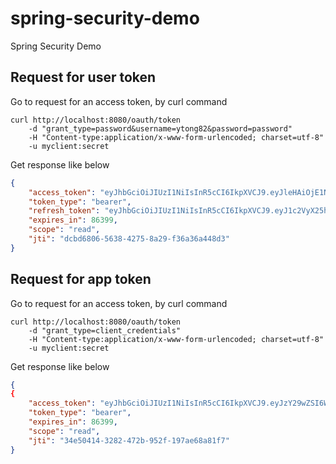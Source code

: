 # spring-security-demo
Spring Security Demo

## Request for user token
Go to request for an access token, by curl command
```console
curl http://localhost:8080/oauth/token
    -d "grant_type=password&username=ytong82&password=password" 
    -H "Content-type:application/x-www-form-urlencoded; charset=utf-8" 
    -u myclient:secret
```

Get response like below
```json
{
    "access_token": "eyJhbGciOiJIUzI1NiIsInR5cCI6IkpXVCJ9.eyJleHAiOjE1NTI2NjQ4ODcsInVzZXJfbmFtZSI6Inl0b25nODIiLCJhdXRob3JpdGllcyI6WyJST0xFX1VTRVIiXSwianRpIjoiZGNiZDY4MDYtNTYzOC00Mjc1LThhMjktZjM2YTM2YTQ0OGQzIiwiY2xpZW50X2lkIjoibXljbGllbnQiLCJzY29wZSI6WyJyZWFkIl19.G3fFlUVn_TRSykZlKCjZpdWLBnZclrNn6IxhZlUAb3E",
    "token_type": "bearer",
    "refresh_token": "eyJhbGciOiJIUzI1NiIsInR5cCI6IkpXVCJ9.eyJ1c2VyX25hbWUiOiJ5dG9uZzgyIiwic2NvcGUiOlsicmVhZCJdLCJhdGkiOiJkY2JkNjgwNi01NjM4LTQyNzUtOGEyOS1mMzZhMzZhNDQ4ZDMiLCJleHAiOjE1NTUxNzA0ODcsImF1dGhvcml0aWVzIjpbIlJPTEVfVVNFUiJdLCJqdGkiOiI5MDY4ZWY4NC03NWIyLTQ2ZWMtYjg4Ny0yMDhkNmI3ZDJlMjkiLCJjbGllbnRfaWQiOiJteWNsaWVudCJ9.iR5M2FXwWFiCedc7vRCVLVOAQHmW-Iyc82XsE9f4jes",
    "expires_in": 86399,
    "scope": "read",
    "jti": "dcbd6806-5638-4275-8a29-f36a36a448d3"
}
```

## Request for app token
Go to request for an access token, by curl command
```console
curl http://localhost:8080/oauth/token
    -d "grant_type=client_credentials"
    -H "Content-type:application/x-www-form-urlencoded; charset=utf-8" 
    -u myclient:secret
```
Get response like below
```json
{
{
    "access_token": "eyJhbGciOiJIUzI1NiIsInR5cCI6IkpXVCJ9.eyJzY29wZSI6WyJyZWFkIl0sImV4cCI6MTU1Mjc1MjUyOCwianRpIjoiMzRlNTA0MTQtMzI4Mi00NzJiLTk1MmYtMTk3YWU2OGE4MWY3IiwiY2xpZW50X2lkIjoibXljbGllbnQifQ.GY75YxHrLj4GUckyrSuItAjzzbnex56veElLA-vDhyo",
    "token_type": "bearer",
    "expires_in": 86399,
    "scope": "read",
    "jti": "34e50414-3282-472b-952f-197ae68a81f7"
}
```